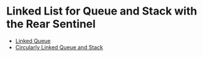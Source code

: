 # Linked List for Queue and Stack with the Rear Sentinel

- [Linked Queue](https://github.com/xiexiexx/DSAD/tree/main/second-edition/src/linked_queue.h) 
- [Circularly Linked Queue and Stack](https://github.com/xiexiexx/DSAD/tree/main/second-edition/src/circularly_linked_queue_stack.h) 
